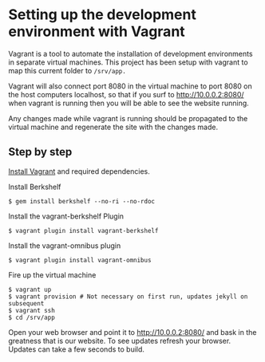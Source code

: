# Setting up the development environment with Vagrant

Vagrant is a tool to automate the installation of development
environments in separate virtual machines. This project has been setup
with vagrant to map this current folder to `/srv/app.`

Vagrant will also connect port 8080 in the virtual machine to port
8080 on the host computers localhost, so that if you surf to
http://10.0.0.2:8080/ when vagrant is running then you will be able to
see the website running.

Any changes made while vagrant is running should be propagated to the
virtual machine and regenerate the site with the changes made.

## Step by step

[Install Vagrant](http://docs.vagrantup.com/v2/installation/index.html)
and required dependencies.

Install Berkshelf
```
$ gem install berkshelf --no-ri --no-rdoc
```

Install the vagrant-berkshelf Plugin
```
$ vagrant plugin install vagrant-berkshelf
```

Install the vagrant-omnibus plugin
```
$ vagrant plugin install vagrant-omnibus
```


Fire up the virtual machine
```
$ vagrant up
$ vagrant provision # Not necessary on first run, updates jekyll on subsequent
$ vagrant ssh
$ cd /srv/app
```

Open your web browser and point it to http://10.0.0.2:8080/ and
bask in the greatness that is our website. To see updates refresh
your browser. Updates can take a few seconds to build.

